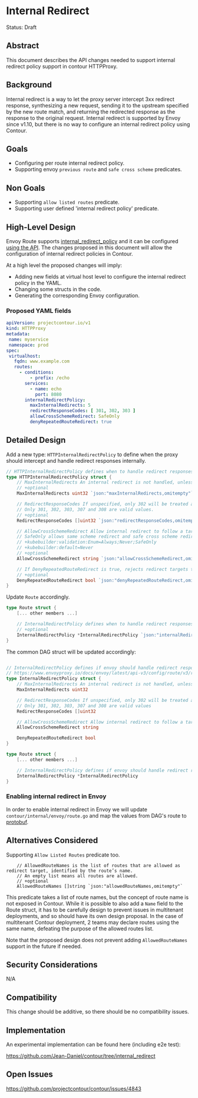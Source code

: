 # Internal Redirect

Status: Draft

## Abstract
This document describes the API changes needed to support internal redirect policy support in contour HTTPProxy.

## Background
Internal redirect is a way to let the proxy server intercept 3xx redirect response, synthesizing a new request, sending it to the upstream specified by the new route match, and returning the redirected response as the response to the original request.
Internal redirect is supported by Envoy since v1.10, but there is no way to configure an internal redirect policy using Contour.

## Goals
- Configuring per route internal redirect policy.
- Supporting envoy `previous route` and `safe cross scheme` predicates.

## Non Goals
- Supporting `allow listed routes` predicate.
- Supporting user defined 'internal redirect policy' predicate.

## High-Level Design

Envoy Route supports [internal_redirect_policy](https://www.envoyproxy.io/docs/envoy/latest/intro/arch_overview/http/http_connection_management#internal-redirects) and it can be configured [using the API](https://www.envoyproxy.io/docs/envoy/latest/api-v3/config/route/v3/route_components.proto#envoy-v3-api-field-config-route-v3-routeaction-internal-redirect-policy). The changes proposed in this document will allow the configuration of internal redirect policies in Contour.

At a high level the proposed changes will imply:
- Adding new fields at virtual host level to configure the internal redirect policy in the YAML.
- Changing some structs in the code.
- Generating the corresponding Envoy configuration.

### Proposed YAML fields

```yaml
apiVersion: projectcontour.io/v1
kind: HTTPProxy
metadata:
 name: myservice
 namespace: prod
spec:
 virtualhost:
   fqdn: www.example.com
   routes:
     - conditions:
         - prefix: /echo
       services:
         - name: echo
           port: 8080
       internalRedirectPolicy:
         maxInternalRedirects: 5
         redirectResponseCodes: [ 301, 302, 303 ]
         allowCrossSchemeRedirect: SafeOnly
         denyRepeatedRouteRedirect: true
```

## Detailed Design

Add a new type: `HTTPInternalRedirectPolicy` to define when the proxy should intercept and handle redirect responses internally.

```Go
// HTTPInternalRedirectPolicy defines when to handle redirect responses internally.
type HTTPInternalRedirectPolicy struct {
    // MaxInternalRedirects An internal redirect is not handled, unless the number of previous internal redirects that a downstream request has encountered is lower than this value.
    // +optional
    MaxInternalRedirects uint32 `json:"maxInternalRedirects,omitempty"`

    // RedirectResponseCodes If unspecified, only 302 will be treated as internal redirect.
    // Only 301, 302, 303, 307 and 308 are valid values.
    // +optional
    RedirectResponseCodes []uint32 `json:"redirectResponseCodes,omitempty"`

    // AllowCrossSchemeRedirect Allow internal redirect to follow a target URI with a different scheme than the value of x-forwarded-proto.
    // SafeOnly allows same scheme redirect and safe cross scheme redirect, which means if the downstream scheme is HTTPS, both HTTPS and HTTP redirect targets are allowed, but if the downstream scheme is HTTP, only HTTP redirect targets are allowed.
    // +kubebuilder:validation:Enum=Always;Never;SafeOnly
    // +kubebuilder:default=Never
    // +optional
    AllowCrossSchemeRedirect string `json:"allowCrossSchemeRedirect,omitempty"`

    // If DenyRepeatedRouteRedirect is true, rejects redirect targets that are pointing to a route that has been followed by a previous redirect from the current route.
    // +optional
    DenyRepeatedRouteRedirect bool `json:"denyRepeatedRouteRedirect,omitempty"`
}

```

Update `Route` accordingly. 

```Go
type Route struct {
    [... other members ...]

    // InternalRedirectPolicy defines when to handle redirect responses internally.
    // +optional
    InternalRedirectPolicy *InternalRedirectPolicy `json:"internalRedirectPolicy,omitempty"`
}
```

The common DAG struct will be updated accordingly:

```Go

// InternalRedirectPolicy defines if envoy should handle redirect response internally instead of sending it downstream.
// https://www.envoyproxy.io/docs/envoy/latest/api-v3/config/route/v3/route_components.proto#envoy-v3-api-msg-config-route-v3-internalredirectpolicy
type InternalRedirectPolicy struct {
    // MaxInternalRedirects An internal redirect is not handled, unless the number of previous internal redirects that a downstream request has encountered is lower than this value
    MaxInternalRedirects uint32

    // RedirectResponseCodes If unspecified, only 302 will be treated as internal redirect.
    // Only 301, 302, 303, 307 and 308 are valid values
    RedirectResponseCodes []uint32

    // AllowCrossSchemeRedirect Allow internal redirect to follow a target URI with a different scheme than the value of x-forwarded-proto.
    AllowCrossSchemeRedirect string

    DenyRepeatedRouteRedirect bool
}

type Route struct {
    [... other members ...]

    // InternalRedirectPolicy defines if envoy should handle redirect response internally instead of sending it downstream.
    InternalRedirectPolicy *InternalRedirectPolicy
}
```

### Enabling internal redirect in Envoy
In order to enable internal redirect in Envoy we will update `contour/internal/envoy/route.go` and map the values from DAG's route to [protobuf](https://www.envoyproxy.io/docs/envoy/latest/api-v3/config/route/v3/route_components.proto#envoy-v3-api-field-config-route-v3-routeaction-internal-redirect-policy).


## Alternatives Considered

Supporting `Allow Listed Routes` predicate too. 

```
    // AllowedRouteNames is the list of routes that are allowed as redirect target, identified by the route’s name.
    // An empty list means all routes are allowed.
    // +optional
    AllowedRouteNames []string `json:"allowedRouteNames,omitempty"`
```

This predicate takes a list of route names, but the concept of route name is not exposed in Contour.
While it is possible to also add a `Name` field to the Route struct, it has to be carefully design to prevent issues in multitenant deployments, and so should have its own design proposal.
In the case of multitenant Contour deployment, 2 teams may declare routes using the same name, defeating the purpose of the allowed routes list.

Note that the proposed design does not prevent adding `AllowedRouteNames` support in the future if needed.

## Security Considerations

N/A

## Compatibility
This change should be additive, so there should be no compatibility issues.

## Implementation
An experimental implementation can be found here (including e2e test):

https://github.com/Jean-Daniel/contour/tree/internal_redirect

## Open Issues

https://github.com/projectcontour/contour/issues/4843


